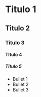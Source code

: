 # Titulo 1 
## Titulo 2
### Titulo 3 
#### TItulo 4
##### Titulo 5 

* Bullet 1
* Bullet 2
* Bullet 3 
